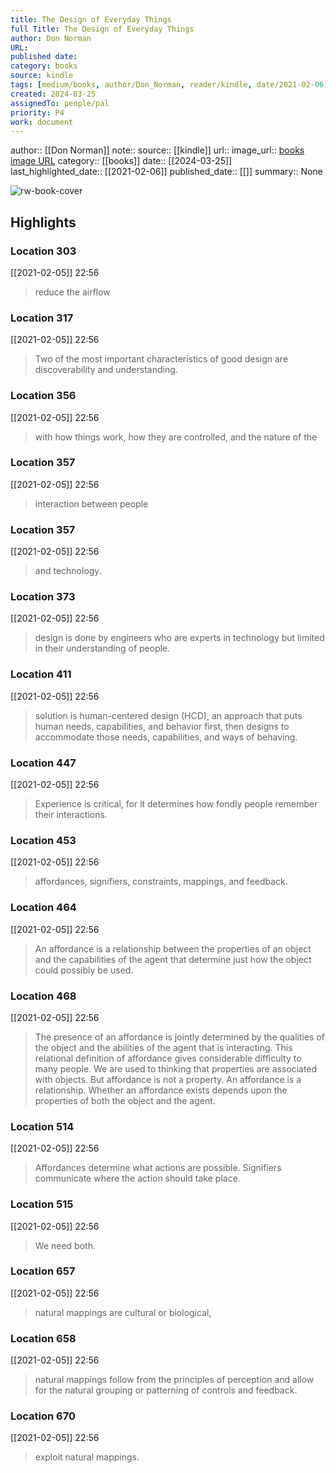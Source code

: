 ```yaml
---
title: The Design of Everyday Things
full Title: The Design of Everyday Things
author: Don Norman
URL: 
published date: 
category: books
source: kindle
tags: [medium/books, author/Don_Norman, reader/kindle, date/2021-02-06, area/reader]
created: 2024-03-25
assignedTo: people/pal
priority: P4
work: document
---
```

author:: [[Don Norman]]
note:: 
source:: [[kindle]]
url:: 
image_url:: [books image URL](https://images-na.ssl-images-amazon.com/images/I/416Hql52NCL._SL200_.jpg)
category:: [[books]]
date:: [[2024-03-25]]
last_highlighted_date:: [[2021-02-06]]
published_date:: [[]]
summary:: None


![rw-book-cover](https://images-na.ssl-images-amazon.com/images/I/416Hql52NCL._SL200_.jpg)

## Highlights
### Location 303
[[2021-02-05]] 22:56
> reduce the airflow


### Location 317
[[2021-02-05]] 22:56
> Two of the most important characteristics of good design are discoverability and understanding.


### Location 356
[[2021-02-05]] 22:56
> with how things work, how they are controlled, and the nature of the


### Location 357
[[2021-02-05]] 22:56
> interaction between people


### Location 357
[[2021-02-05]] 22:56
> and technology.


### Location 373
[[2021-02-05]] 22:56
> design is done by engineers who are experts in technology but limited in their understanding of people.


### Location 411
[[2021-02-05]] 22:56
> solution is human-centered design (HCD), an approach that puts human needs, capabilities, and behavior first, then designs to accommodate those needs, capabilities, and ways of behaving.


### Location 447
[[2021-02-05]] 22:56
> Experience is critical, for it determines how fondly people remember their interactions.


### Location 453
[[2021-02-05]] 22:56
> affordances, signifiers, constraints, mappings, and feedback.


### Location 464
[[2021-02-05]] 22:56
> An affordance is a relationship between the properties of an object and the capabilities of the agent that determine just how the object could possibly be used.


### Location 468
[[2021-02-05]] 22:56
> The presence of an affordance is jointly determined by the qualities of the object and the abilities of the agent that is interacting. This relational definition of affordance gives considerable difficulty to many people. We are used to thinking that properties are associated with objects. But affordance is not a property. An affordance is a relationship. Whether an affordance exists depends upon the properties of both the object and the agent.


### Location 514
[[2021-02-05]] 22:56
> Affordances determine what actions are possible. Signifiers communicate where the action should take place.


### Location 515
[[2021-02-05]] 22:56
> We need both.


### Location 657
[[2021-02-05]] 22:56
> natural mappings are cultural or biological,


### Location 658
[[2021-02-05]] 22:56
> natural mappings follow from the principles of perception and allow for the natural grouping or patterning of controls and feedback.


### Location 670
[[2021-02-05]] 22:56
> exploit natural mappings.



